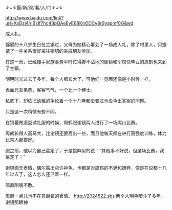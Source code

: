 ↓↓↓最/新/观/看/入/口↓↓↓

http://www.baidu.com/link?url=XaDzi4lrlBsIf7hc43pQAeEvE68KnODCy8r9yapmf0G&wd

成人礼。

锦晏的十八岁生日在兰镇过，父母为她精心筹划了一场成人礼，除了村里人，只邀请了一些关系很好来往密切的亲戚朋友参加。

在这一天，已经接手家族事务平时忙得脚不沾地的谢镜和军校快毕业的周鹤也来到了兰镇。

明明时光过去了多年，每个人都长大了，可他们一见面还像是小时候一样。

表面兄友弟恭，客客气气，一个比一个绅士。

私底下，却依旧幼稚的争论着一个十几年都没变过也没争出答案的问题。

只是这一次稍微有些不同。

在锦晏做造型试礼服的时候，周鹤跟谢镜两人进行了一场爬山比赛。

周鹤长得人高马大，比谢镜还要高出一些，而且他每天都在进行高强度训练，体力比常人都要好。

跑之前，他以为自己赢定了，于是挑衅似的说：“其他事不好说，但这场比赛，我赢定了！”

谢镜面无表情，偶尔露出些许神色，也都是对周鹤的不满和嫌弃，像是在说都十几年过去了，这人怎么还活着一样。

简直阴魂不散。

周鹤一点儿也不在意谢镜的表情。
http://2024522.sbs
两个人明争暗斗了多年，谢镜那眼神
